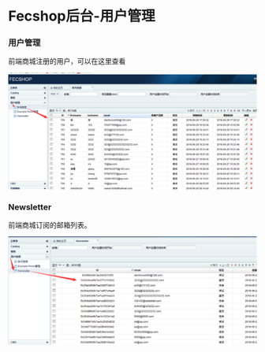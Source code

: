 Fecshop后台-用户管理
=================


### 用户管理

前端商城注册的用户，可以在这里查看

![xxx](images/qqq1.png)

### Newsletter

前端商城订阅的邮箱列表。

![xxx](images/qqq2.png)



















